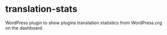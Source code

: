 # translation-stats
WordPress plugin to show plugins translation statistics from WordPress.org on the dashboard.
